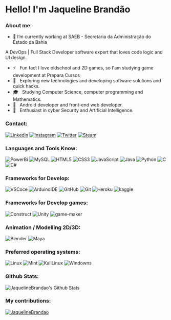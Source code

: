 # Hello! I'm Jaqueline Brandão

### About me:

- 🔭 I’m currently working at SAEB - Secretaria da Administração do Estado da Bahia


A DevOps | Full Stack Developer software expert that loves code logic and UI design.
- ⚡ &nbsp; Fun fact I love oldschool and 2D games, so I'am studying game development at Prepara Cursos 
- 🤔 &nbsp; Exploring new technologies and developing software solutions and quick hacks.
- 🎓 &nbsp; Studying Computer Science, computer programming and Mathematics.
- 💼 &nbsp; Android developer and front-end web developer.
- 🌱 &nbsp; Enthusiast in cyber Security and Artificial Intelligence.

### Contact:
[![Linkedin](https://img.shields.io/badge/-LinkedIn-%230077B5?style=for-the-badge&logo=linkedin&logoColor=white)](https://www.linkedin.com/in/jaqueline-pereira-brand%C3%A3o-695b8225/)
[![Instagram](https://img.shields.io/badge/-Instagram-%23E4405F?style=for-the-badge&logo=instagram&logoColor=white)](https://www.instagram.com/jaque.branda)
[![Twitter](https://img.shields.io/badge/Twitter-000?style=for-the-badge&logo=twitter)](https://www.twitter.com/Jackielinebrand)
[![Steam](https://img.shields.io/badge/Steam-002?style=for-the-badge&logo=steam)](https://www.twitter.com/Jackielinebrand)

### Languages and Tools Know:
![PowerBi](https://img.shields.io/badge/PowerBi-000?style=for-the-badge&logo=Powerbi)
![MySQL](https://img.shields.io/badge/MySQL-000?style=for-the-badge&logo=MYsql)
![HTML5](https://img.shields.io/badge/HTML5-000?style=for-the-badge&logo=html5)
![CSS3](https://img.shields.io/badge/CSS3-000?style=for-the-badge&logo=css3&logoColor=264CE4)
![JavaScript](https://img.shields.io/badge/JavaScript-000?style=for-the-badge&logo=javascript)
![Java](https://img.shields.io/badge/Java-000?style=for-the-badge&logo=java)
![Python](https://img.shields.io/badge/Python-000?style=for-the-badge&logo=python)
![C](https://img.shields.io/badge/C-000?style=for-the-badge&logo=c)
![C#](https://img.shields.io/badge/C%23-000?style=for-the-badge&logo=c-sharp&logoColor=823085)


### Frameworks for Develop:
![VSCoce](https://img.shields.io/badge/VSCode-000?style=for-the-badge&logo=visualstudio) 
![ArduinoIDE](https://img.shields.io/badge/ArduinoIDE-000?style=for-the-badge&logo=Arduino) 
![GitHub](https://img.shields.io/badge/Github-000?style=for-the-badge&logo=github) 
![Git](https://img.shields.io/badge/Git-000?style=for-the-badge&logo=git) 
![Heroku](https://img.shields.io/badge/Heroku-000?style=for-the-badge&logo=Heroku)
![kaggle](https://img.shields.io/badge/kaggle-000?style=for-the-badge&logo=kaggle)

### Frameworks for Develop games:
![Construct](https://img.shields.io/badge/construct-000?style=for-the-badge&logo=construct-3)
![Unity](https://img.shields.io/badge/unity-000?style=for-the-badge&logo=unity)
![game-maker](https://img.shields.io/badge/GameMaker-000?style=for-the-badge&logo=gamemaker)


### Animation / Modelling 2D/3D:
![Blender](https://img.shields.io/badge/Blender-000?style=for-the-badge&logo=blender) 
![Maya](https://img.shields.io/badge/Maya-000?style=for-the-badge&logo=autodesk) 

### Preferred operating systems:
![Linux](https://img.shields.io/badge/linux-000?style=for-the-badge&logo=linux)
![Mint](https://img.shields.io/badge/Mint-000?style=for-the-badge&logo=linuxmint)
![KaliLinux](https://img.shields.io/badge/Kali-000?style=for-the-badge&logo=kalilinux)
![Windowns](https://img.shields.io/badge/Windowns-000?style=for-the-badge&logo=windows)


###  Github Stats:
<img align="center" src="https://github-readme-stats.vercel.app/api?username=JaquelineBrandao&include_all_commits=true&count_private=true&show_icons=true&line_height=20&title_color=7A7ADB&icon_color=2234AE&text_color=D3D3D3&bg_color=0,000000,130F40" alt="JaquelineBrandao's Github Stats">
</p>
</p>

### My contributions:
[![JaquelineBrandao](https://github-readme-stats.vercel.app/api/top-langs/?username=JaquelineBrandao&layout=compact&text_color=daf7dc&bg_color=151515)](https://github.com/JaquelineBrandao/github-readme-stats)
